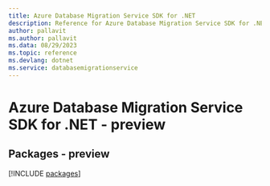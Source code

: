 ```yaml
---
title: Azure Database Migration Service SDK for .NET
description: Reference for Azure Database Migration Service SDK for .NET
author: pallavit
ms.author: pallavit
ms.data: 08/29/2023
ms.topic: reference
ms.devlang: dotnet
ms.service: databasemigrationservice
---
```

# Azure Database Migration Service SDK for .NET - preview
## Packages - preview
[!INCLUDE [packages](database-migration-service-index.md)]